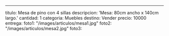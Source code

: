 ---
titulo: Mesa de pino con 4 sillas
descripcion: 'Mesa: 80cm ancho x 140cm largo.'
cantidad: 1
categoria: Muebles
destino: Vender
precio: 10000
entrega: 
foto1: "/images/articulos/mesa1.jpg"
foto2: "/images/articulos/mesa2.jpg"
foto3: 
